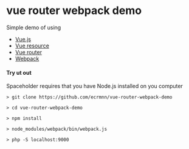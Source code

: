 # vue router webpack demo
Simple demo of using

 - [Vue.js](https://github.com/yyx990803/vue)
 - [Vue resource](https://github.com/vuejs/vue-resource)
 - [Vue router](https://github.com/vuejs/vue-router)
 - [Webpack](https://github.com/webpack/webpack)

#### Try ut out
Spaceholder requires that you have Node.js installed on you computer

    > git clone https://github.com/ecrmnn/vue-router-webpack-demo

    > cd vue-router-webpack-demo

    > npm install

    > node_modules/webpack/bin/webpack.js

    > php -S localhost:9000